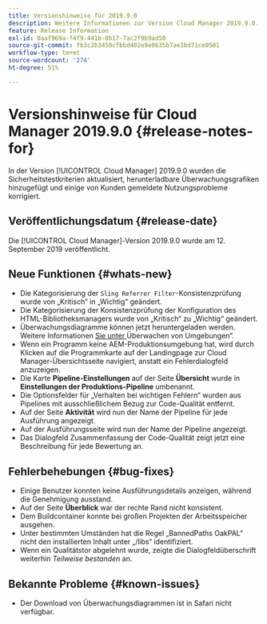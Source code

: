 ```yaml
---
title: Versionshinweise für 2019.9.0
description: Weitere Informationen zur Version Cloud Manager 2019.9.0.
feature: Release Information
exl-id: 0aaf969a-f4f9-441b-8b17-7ac2f9b9ad50
source-git-commit: fb3c2b3450cfbbd402e9e0635b7ae1bd71ce0501
workflow-type: tm+mt
source-wordcount: '274'
ht-degree: 51%

---
```


# Versionshinweise für Cloud Manager 2019.9.0 {#release-notes-for}

In der Version [!UICONTROL Cloud Manager] 2019.9.0 wurden die Sicherheitstestkriterien aktualisiert, herunterladbare Überwachungsgrafiken hinzugefügt und einige von Kunden gemeldete Nutzungsprobleme korrigiert.

## Veröffentlichungsdatum {#release-date}

Die [!UICONTROL Cloud Manager]-Version 2019.9.0 wurde am 12. September 2019 veröffentlicht.

## Neue Funktionen {#whats-new}

* Die Kategorisierung der `Sling Referrer Filter`-Konsistenzprüfung wurde von „Kritisch“ in „Wichtig“ geändert.
* Die Kategorisierung der Konsistenzprüfung der Konfiguration des HTML-Bibliotheksmanagers wurde von „Kritisch“ zu „Wichtig“ geändert.
* Überwachungsdiagramme können jetzt heruntergeladen werden. Weitere Informationen [ Sie unter ](/help/using/monitoring-environments.md)Überwachen von Umgebungen“.
* Wenn ein Programm keine AEM-Produktionsumgebung hat, wird durch Klicken auf die Programmkarte auf der Landingpage zur Cloud Manager-Übersichtsseite navigiert, anstatt ein Fehlerdialogfeld anzuzeigen.
* Die Karte **Pipeline-Einstellungen** auf der Seite **Übersicht** wurde in **Einstellungen der Produktions-Pipeline** umbenannt.
* Die Optionsfelder für „Verhalten bei wichtigen Fehlern“ wurden aus Pipelines mit ausschließlichem Bezug zur Code-Qualität entfernt.
* Auf der Seite **Aktivität** wird nun der Name der Pipeline für jede Ausführung angezeigt.
* Auf der Ausführungsseite wird nun der Name der Pipeline angezeigt.
* Das Dialogfeld Zusammenfassung der Code-Qualität zeigt jetzt eine Beschreibung für jede Bewertung an.

## Fehlerbehebungen {#bug-fixes}

* Einige Benutzer konnten keine Ausführungsdetails anzeigen, während die Genehmigung ausstand.
* Auf der Seite **Überblick** war der rechte Rand nicht konsistent.
* Dem Buildcontainer konnte bei großen Projekten der Arbeitsspeicher ausgehen.
* Unter bestimmten Umständen hat die Regel „BannedPaths OakPAL“ nicht den installierten Inhalt unter „/libs“ identifiziert.
* Wenn ein Qualitätstor abgelehnt wurde, zeigte die Dialogfeldüberschrift weiterhin *Teilweise bestanden* an.

## Bekannte Probleme {#known-issues}

* Der Download von Überwachungsdiagrammen ist in Safari nicht verfügbar.
